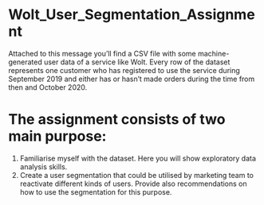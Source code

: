 # Wolt_User_Segmentation_Assignment
Attached to this message you’ll find a CSV file with some machine-generated user data of a service like Wolt. Every row of the dataset represents one customer who has registered to use the service during September 2019 and either has or hasn’t made orders during the time from then and October 2020.
# The assignment consists of two main purpose:
1. Familiarise myself with the dataset. Here you will show exploratory data analysis skills.
2. Create a user segmentation that could be utilised by marketing team to reactivate different kinds of users. Provide also recommendations on how to use the segmentation for this purpose. 


